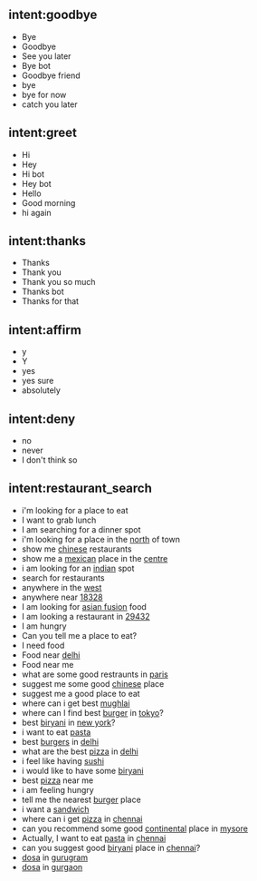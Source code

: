 ## intent:goodbye  
- Bye 			
- Goodbye
- See you later
- Bye bot
- Goodbye friend
- bye
- bye for now
- catch you later

## intent:greet
- Hi
- Hey
- Hi bot
- Hey bot
- Hello
- Good morning
- hi again

## intent:thanks
- Thanks
- Thank you
- Thank you so much
- Thanks bot
- Thanks for that

## intent:affirm
- y
- Y
- yes
- yes sure
- absolutely

## intent:deny
- no
- never
- I don't think so


## intent:restaurant_search
- i'm looking for a place to eat
- I want to grab lunch
- I am searching for a dinner spot
- i'm looking for a place in the [north](location) of town
- show me [chinese](cuisine) restaurants
- show me a [mexican](cuisine) place in the [centre](location)
- i am looking for an [indian](cuisine) spot
- search for restaurants
- anywhere in the [west](location)
- anywhere near [18328](location)
- I am looking for [asian fusion](cuisine) food
- I am looking a restaurant in [29432](location)
- I am hungry
- Can you tell me a place to eat?
- I need food
- Food near [delhi](location)
- Food near me
- what are some good restraunts in [paris](location)
- suggest me some good [chinese](cuisine) place
- suggest me a good place to eat
- where can i get best [mughlai](cuisine)
- where can I find best [burger](cuisine) in [tokyo](location)?
- best [biryani](cuisine) in [new york](location)?
- i want to eat [pasta](cuisine)
- best [burgers](cuisine) in [delhi](location)
- what are the best [pizza](cuisine) in [delhi](location)
- i feel like having [sushi](cuisine)
- i would like to have some [biryani](cuisine)
- best [pizza](cuisine) near me
- i am feeling hungry
- tell me the nearest [burger](cuisine) place
- i want a [sandwich](cuisine)
- where can i get [pizza](cuisine) in [chennai](location)
- can you recommend some good [continental](cuisine) place in [mysore](location)
- Actually, I want to eat [pasta](cuisine) in [chennai](location)
- can you suggest good [biryani](cuisine) place in [chennai](location)?
- [dosa](cuisine) in [gurugram](location)
- [dosa](cuisine) in [gurgaon](location)